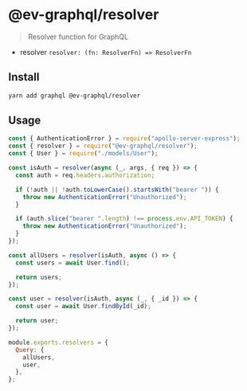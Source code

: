 # @ev-graphql/resolver

> Resolver function for GraphQL

- resolver `resolver: (fn: ResolverFn) => ResolverFn`

<!--
![version](https://img.shields.io/npm/v/@ev-graphql/resolver)
![node](https://img.shields.io/node/v/@ev-graphql/resolver)
![downloads](https://img.shields.io/npm/dw/@ev-graphql/resolver)
![dependencies](https://img.shields.io/david/eliseuvideira/ev-graphql?path=packages%2Fresolver)
[![github](https://img.shields.io/github/stars/eliseuvideira/ev-graphql?style=social)](https://github.com/eliseuvideira/ev-graphql)
-->

## Install

```sh
yarn add graphql @ev-graphql/resolver
```

## Usage

```js
const { AuthenticationError } = require("apollo-server-express");
const { resolver } = require("@ev-graphql/resolver");
const { User } = require("./models/User");

const isAuth = resolver(async (_, args, { req }) => {
  const auth = req.headers.authorization;

  if (!auth || !auth.toLowerCase().startsWith("bearer ")) {
    throw new AuthenticationError("Unauthorized");
  }

  if (auth.slice("bearer ".length) !== process.env.API_TOKEN) {
    throw new AuthenticationError("Unauthorized");
  }
});

const allUsers = resolver(isAuth, async () => {
  const users = await User.find();

  return users;
});

const user = resolver(isAuth, async (_, { _id }) => {
  const user = await User.findById(_id);

  return user;
});

module.exports.resolvers = {
  Query: {
    allUsers,
    user,
  },
};
```
